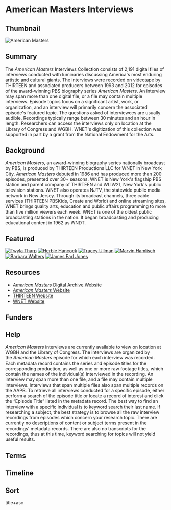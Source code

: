 # American Masters Interviews

## Thumbnail

![American Masters](https://s3.amazonaws.com/americanarchive.org/special-collections/American_Masters_logo.jpg "American Masters Interviews")

## Summary

The *American Masters* Interviews Collection consists of 2,191 digital files of interviews conducted with luminaries discussing America's most enduring artistic and cultural giants. The interviews were recorded on videotape by THIRTEEN and associated producers between 1993 and 2012 for episodes of the award-winning PBS biography series *American Masters*. An interview may span more than one digital file, or a file may contain multiple interviews. Episode topics focus on a significant artist, work, or organization, and an interview will primarily concern the associated episode's featured topic. The questions asked of interviewees are usually audible. Recordings typically range between 30 minutes and an hour in length. Researchers can access the interviews only on location at the Library of Congress and WGBH. WNET's digitization of this collection was supported in part by a grant from the National Endowment for the Arts.


## Background

*American Masters*, an award-winning biography series nationally broadcast by PBS, is produced by THIRTEEN Productions LLC for WNET in New York City. *American Masters* debuted in 1986 and has produced more than 200 episodes, presented over 30+ seasons. WNET is New York's flagship PBS station and parent company of THIRTEEN and WLIW21, New York's public television stations. WNET also operates NJTV, the statewide public media network in New Jersey. Through its broadcast channels, three cable services (THIRTEEN PBSKids, Create and World) and online streaming sites, WNET brings quality arts, education and public affairs programming to more than five million viewers each week. WNET is one of the oldest public broadcasting stations in the nation. It began broadcasting and producing educational content in 1962 as WNDT.


## Featured

[![Twyla Tharp](https://s3.amazonaws.com/americanarchive.org/special-collections/cpb-aacip_504-zc7rn3121g.jpg)](/catalog/cpb-aacip_504-zc7rn3121g)
[![Herbie Hancock](https://s3.amazonaws.com/americanarchive.org/special-collections/cpb-aacip_504-v11vd6pw3q.jpg)](/catalog/cpb-aacip_504-v11vd6pw3q)
[![Tracey Ullman](https://s3.amazonaws.com/americanarchive.org/special-collections/cpb-aacip_504-9w08w38n51.jpg)](/catalog/cpb-aacip_504-9w08w38n51)
[![Marvin Hamlisch](https://s3.amazonaws.com/americanarchive.org/special-collections/cpb-aacip-504-4x54fln256.jpg)](/catalog/cpb-aacip_504-4x54f1n256)
[![Barbara Walters](https://s3.amazonaws.com/americanarchive.org/special-collections/cpb-aacip-504-td9n29pz6t.jpg)](/catalog/cpb-aacip_504-td9n29pz6t)
[![James Earl Jones](https://s3.amazonaws.com/americanarchive.org/special-collections/cpb-aacip_504-w08w951d4p.jpg)](/catalog/cpb-aacip_504-w08w951d4p)

## Resources

- [*American Masters* Digital Archive Website](http://www.pbs.org/wnet/americanmasters/digital-archive/)
- [*American Masters* Website](http://www.pbs.org/wnet/americanmasters/)
- [THIRTEEN Website](http://www.thirteen.org/)
- [WNET Website](http://www.wnet.org/)

## Funders

## Help

*American Masters* interviews are currently available to view on location at WGBH and the Library of Congress. The interviews are organized by the *American Masters* episode for which each interview was recorded. Each metadata record contains the series and episode titles for the corresponding production, as well as one or more raw footage titles, which contain the names of the individual(s) interviewed in the recording. An interview may span more than one file, and a file may contain multiple interviews. Interviews that span multiple files also span multiple records on the AAPB. To retrieve all interviews conducted for a specific episode, either perform a search of the episode title or locate a record of interest and click the “Episode Title” listed in the metadata record. The best way to find an interview with a specific individual is to keyword search their last name. If researching a subject, the best strategy is to browse all the raw interview recordings from episodes which concern your research topic. There are currently no descriptions of content or subject terms present in the recordings' metadata records. There are also no transcripts for the recordings, thus at this time, keyword searching for topics will not yield useful results.


## Terms

## Timeline

## Sort

title+asc
